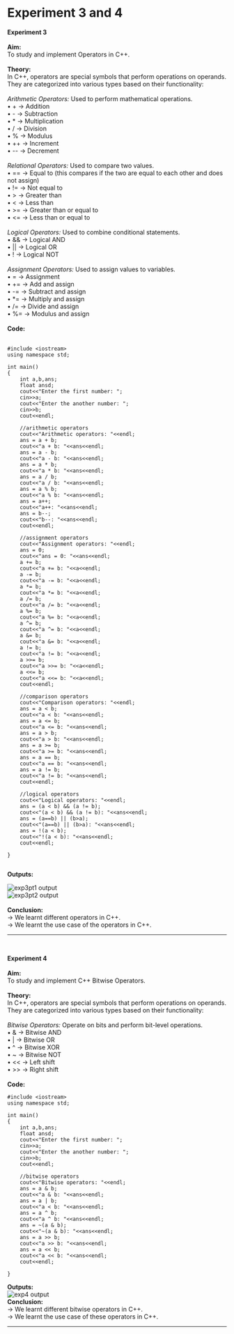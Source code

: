 # Experiment 3 and 4
**Experiment 3** <br>
<br>
**Aim:** <br>
To study and implement Operators in C++.<br>
<br>
**Theory:** <br>
In C++, operators are special symbols that perform operations on operands. They are categorized into various types based on their functionality:<br>
<br>
_Arithmetic Operators:_ Used to perform mathematical operations.<br>
•	+ &#8594; Addition <br>
•	- &#8594; Subtraction <br> 
•	* &#8594; Multiplication <br>
•	/ &#8594; Division <br>
•	% &#8594; Modulus <br>
•	++ &#8594; Increment <br>
•	-- &#8594; Decrement <br>
<br>
_Relational Operators:_ Used to compare two values.<br>
•	== &#8594; Equal to (this compares if the two are equal to each other and does not assign) <br>
•	!= &#8594; Not equal to <br>
•	> &#8594; Greater than <br>
•	< &#8594; Less than <br>
•	>= &#8594; Greater than or equal to <br>
•	<= &#8594; Less than or equal to <br>
<br>
_Logical Operators:_ Used to combine conditional statements.<br>
•	&& &#8594; Logical AND <br> 
•	|| &#8594; Logical OR <br>
•	! &#8594; Logical NOT <br>
<br>
_Assignment Operators:_ Used to assign values to variables. <br>
•	= &#8594; Assignment <br>
•	+= &#8594; Add and assign <br>
•	-= &#8594; Subtract and assign <br>
•	*= &#8594; Multiply and assign <br>
•	/= &#8594; Divide and assign <br>
•	%= &#8594; Modulus and assign <br>
<br>
**Code:** <br>
<br>

```
#include <iostream>
using namespace std; 
 
int main()
{ 
    int a,b,ans; 
    float ansd; 
    cout<<"Enter the first number: "; 
    cin>>a; 
    cout<<"Enter the another number: "; 
    cin>>b; 
    cout<<endl; 
 
    //arithmetic operators 
    cout<<"Arithmetic operators: "<<endl; 
    ans = a + b; 
    cout<<"a + b: "<<ans<<endl; 
    ans = a - b; 
    cout<<"a - b: "<<ans<<endl; 
    ans = a * b; 
    cout<<"a * b: "<<ans<<endl; 
    ans = a / b; 
    cout<<"a / b: "<<ans<<endl; 
    ans = a % b; 
    cout<<"a % b: "<<ans<<endl; 
    ans = a++; 
    cout<<"a++: "<<ans<<endl; 
    ans = b--; 
    cout<<"b--: "<<ans<<endl; 
    cout<<endl; 
     
    //assignment operators 
    cout<<"Assignment operators: "<<endl; 
    ans = 0; 
    cout<<"ans = 0: "<<ans<<endl; 
    a += b; 
    cout<<"a += b: "<<a<<endl; 
    a -= b; 
    cout<<"a -= b: "<<a<<endl; 
    a *= b; 
    cout<<"a *= b: "<<a<<endl; 
    a /= b; 
    cout<<"a /= b: "<<a<<endl; 
    a %= b; 
    cout<<"a %= b: "<<a<<endl; 
    a ^= b; 
    cout<<"a ^= b: "<<a<<endl; 
    a &= b; 
    cout<<"a &= b: "<<a<<endl; 
    a != b; 
    cout<<"a != b: "<<a<<endl; 
    a >>= b; 
    cout<<"a >>= b: "<<a<<endl; 
    a <<= b; 
    cout<<"a <<= b: "<<a<<endl; 
    cout<<endl; 
 
    //comparison operators 
    cout<<"Comparison operators: "<<endl; 
    ans = a < b; 
    cout<<"a < b: "<<ans<<endl; 
    ans = a <= b; 
    cout<<"a <= b: "<<ans<<endl; 
    ans = a > b; 
    cout<<"a > b: "<<ans<<endl; 
    ans = a >= b; 
    cout<<"a >= b: "<<ans<<endl; 
    ans = a == b; 
    cout<<"a == b: "<<ans<<endl; 
    ans = a != b; 
    cout<<"a != b: "<<ans<<endl; 
    cout<<endl; 
 
    //logical operators 
    cout<<"Logical operators: "<<endl; 
    ans = (a < b) && (a != b); 
    cout<<"(a < b) && (a != b): "<<ans<<endl; 
    ans = (a==b) || (b>a); 
    cout<<"(a==b) || (b>a): "<<ans<<endl; 
    ans = !(a < b); 
    cout<<"!(a < b): "<<ans<<endl; 
    cout<<endl; 
 
}
 
```

**Outputs:**  <br>

![exp3pt1 output](https://github.com/tanishaamenon/CDS---Operators/blob/main/exp3pt1.JPG) <br>
![exp3pt2 output](https://github.com/tanishaamenon/CDS---Operators/blob/main/exp3pt2.JPG) <br>
<br>
**Conclusion:** <br>
&#8594; We learnt different operators in C++. <br>
&#8594; We learnt the use case of the operators in C++. <br>
*******
<br> 

**Experiment 4** <br>
<br>
**Aim:** <br>
To study and implement C++ Bitwise Operators.<br>
<br>
**Theory:** <br>
In C++, operators are special symbols that perform operations on operands. They are categorized into various types based on their functionality:<br>
<br>
_Bitwise Operators:_ Operate on bits and perform bit-level operations. <br>
•	& &#8594; Bitwise AND <br>
•	| &#8594; Bitwise OR <br>
•	^ &#8594; Bitwise XOR <br>
•	~ &#8594; Bitwise NOT <br>
•	<< &#8594; Left shift <br>
•	>> &#8594; Right shift <br>
<br>
**Code:** <br>

```
#include <iostream> 
using namespace std;  
 
int main() 
{ 
    int a,b,ans; 
    float ansd; 
    cout<<"Enter the first number: "; 
    cin>>a; 
    cout<<"Enter the another number: "; 
    cin>>b; 
    cout<<endl; 
 
    //bitwise operators 
    cout<<"Bitwise operators: "<<endl; 
    ans = a & b; 
    cout<<"a & b: "<<ans<<endl; 
    ans = a | b; 
    cout<<"a < b: "<<ans<<endl; 
    ans = a ^ b; 
    cout<<"a ^ b: "<<ans<<endl; 
    ans = ~(a & b); 
    cout<<"~(a & b): "<<ans<<endl; 
    ans = a >> b; 
    cout<<"a >> b: "<<ans<<endl; 
    ans = a << b; 
    cout<<"a << b: "<<ans<<endl; 
    cout<<endl; 
 
}
```
**Outputs:** <br>
![exp4 output](https://github.com/tanishaamenon/CDS---Operators/blob/main/exp4.JPG)
<br>
**Conclusion:** <br>
&#8594; We learnt different bitwise operators in C++. <br>
&#8594; We learnt the use case of these operators in C++. <br>
*******
<br> 

